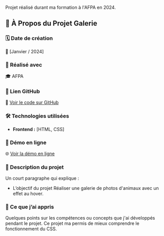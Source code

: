 Projet réalisé durant ma formation à l'AFPA en 2024.

## 📌 À Propos du Projet Galerie

### 🗓️ Date de création

📅 [Janvier / 2024]

### 🏫 Réalisé avec

🎓 AFPA

### 🔗 Lien GitHub

🔗 [Voir le code sur GitHub](https://github.com/GuillaumeReb/Galerie-des-animaux)

### 🛠️ Technologies utilisées

- **Frontend :** [HTML, CSS]

### 🚀 Démo en ligne

🌐 [Voir la démo en ligne](https://guillaume-rebourgeon.fr/galerie/index.html)

### 📖 Description du projet

Un court paragraphe qui explique :

- L’objectif du projet
  Réaliser une galerie de photos d'animaux avec un effet au hover.

### 🎯 Ce que j’ai appris

Quelques points sur les compétences ou concepts que j'ai développés pendant le projet.
Ce projet ma permis de mieux comprendre le fonctionnement du CSS.
